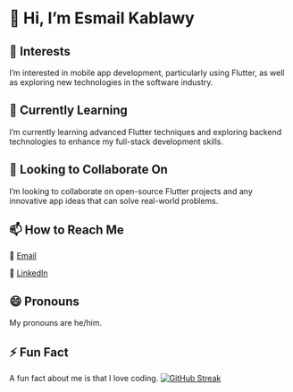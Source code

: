 # 👋 Hi, I’m Esmail Kablawy

## 👀 Interests
I’m interested in mobile app development, particularly using Flutter, as well as exploring new technologies in the software industry.

## 🌱 Currently Learning
I’m currently learning advanced Flutter techniques and exploring backend technologies to enhance my full-stack development skills.

## 💞️ Looking to Collaborate On
I’m looking to collaborate on open-source Flutter projects and any innovative app ideas that can solve real-world problems.

## 📫 How to Reach Me
📧 [Email](esmail.o.kablawy@gmail.com)

💼 [LinkedIn](https://www.linkedin.com/in/esmail-elkablawy-a75048265/)

## 😄 Pronouns
My pronouns are he/him.

## ⚡ Fun Fact
A fun fact about me is that I love coding.
<a href="https://git.io/streak-stats"><img src="https://streak-stats.demolab.com?user=EsmailKablawy&theme=dark" alt="GitHub Streak" /></a>
